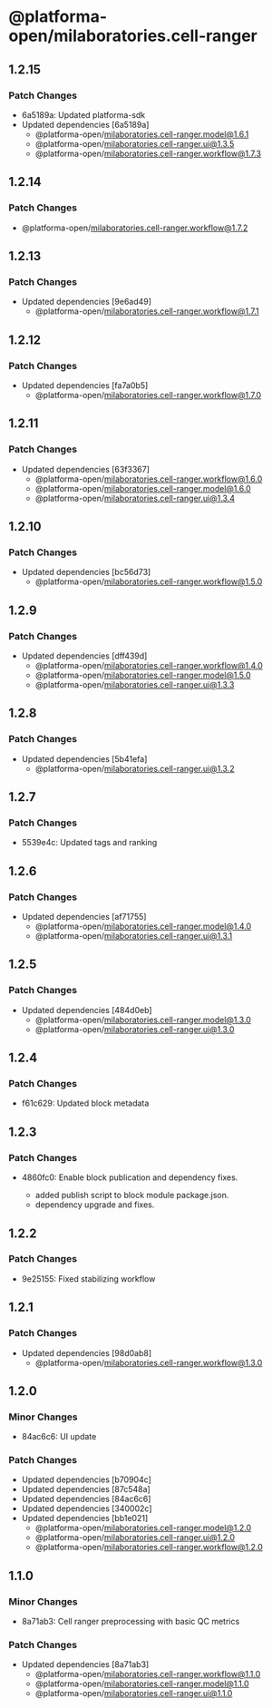# @platforma-open/milaboratories.cell-ranger

## 1.2.15

### Patch Changes

- 6a5189a: Updated platforma-sdk
- Updated dependencies [6a5189a]
  - @platforma-open/milaboratories.cell-ranger.model@1.6.1
  - @platforma-open/milaboratories.cell-ranger.ui@1.3.5
  - @platforma-open/milaboratories.cell-ranger.workflow@1.7.3

## 1.2.14

### Patch Changes

- @platforma-open/milaboratories.cell-ranger.workflow@1.7.2

## 1.2.13

### Patch Changes

- Updated dependencies [9e6ad49]
  - @platforma-open/milaboratories.cell-ranger.workflow@1.7.1

## 1.2.12

### Patch Changes

- Updated dependencies [fa7a0b5]
  - @platforma-open/milaboratories.cell-ranger.workflow@1.7.0

## 1.2.11

### Patch Changes

- Updated dependencies [63f3367]
  - @platforma-open/milaboratories.cell-ranger.workflow@1.6.0
  - @platforma-open/milaboratories.cell-ranger.model@1.6.0
  - @platforma-open/milaboratories.cell-ranger.ui@1.3.4

## 1.2.10

### Patch Changes

- Updated dependencies [bc56d73]
  - @platforma-open/milaboratories.cell-ranger.workflow@1.5.0

## 1.2.9

### Patch Changes

- Updated dependencies [dff439d]
  - @platforma-open/milaboratories.cell-ranger.workflow@1.4.0
  - @platforma-open/milaboratories.cell-ranger.model@1.5.0
  - @platforma-open/milaboratories.cell-ranger.ui@1.3.3

## 1.2.8

### Patch Changes

- Updated dependencies [5b41efa]
  - @platforma-open/milaboratories.cell-ranger.ui@1.3.2

## 1.2.7

### Patch Changes

- 5539e4c: Updated tags and ranking

## 1.2.6

### Patch Changes

- Updated dependencies [af71755]
  - @platforma-open/milaboratories.cell-ranger.model@1.4.0
  - @platforma-open/milaboratories.cell-ranger.ui@1.3.1

## 1.2.5

### Patch Changes

- Updated dependencies [484d0eb]
  - @platforma-open/milaboratories.cell-ranger.model@1.3.0
  - @platforma-open/milaboratories.cell-ranger.ui@1.3.0

## 1.2.4

### Patch Changes

- f61c629: Updated block metadata

## 1.2.3

### Patch Changes

- 4860fc0: Enable block publication and dependency fixes.

  - added publish script to block module package.json.
  - dependency upgrade and fixes.

## 1.2.2

### Patch Changes

- 9e25155: Fixed stabilizing workflow

## 1.2.1

### Patch Changes

- Updated dependencies [98d0ab8]
  - @platforma-open/milaboratories.cell-ranger.workflow@1.3.0

## 1.2.0

### Minor Changes

- 84ac6c6: UI update

### Patch Changes

- Updated dependencies [b70904c]
- Updated dependencies [87c548a]
- Updated dependencies [84ac6c6]
- Updated dependencies [340002c]
- Updated dependencies [bb1e021]
  - @platforma-open/milaboratories.cell-ranger.model@1.2.0
  - @platforma-open/milaboratories.cell-ranger.ui@1.2.0
  - @platforma-open/milaboratories.cell-ranger.workflow@1.2.0

## 1.1.0

### Minor Changes

- 8a71ab3: Cell ranger preprocessing with basic QC metrics

### Patch Changes

- Updated dependencies [8a71ab3]
  - @platforma-open/milaboratories.cell-ranger.workflow@1.1.0
  - @platforma-open/milaboratories.cell-ranger.model@1.1.0
  - @platforma-open/milaboratories.cell-ranger.ui@1.1.0
